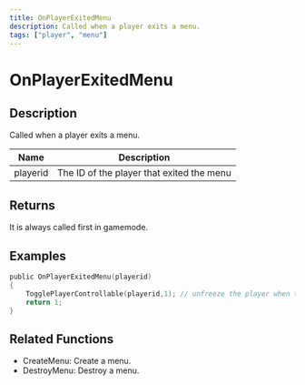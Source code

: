 ```yaml
---
title: OnPlayerExitedMenu
description: Called when a player exits a menu.
tags: ["player", "menu"]
---
```


# OnPlayerExitedMenu

<TagLinks />

## Description

Called when a player exits a menu.

| Name     | Description                               |
| -------- | ----------------------------------------- |
| playerid | The ID of the player that exited the menu |

## Returns

It is always called first in gamemode.

## Examples

```c
public OnPlayerExitedMenu(playerid)
{
    TogglePlayerControllable(playerid,1); // unfreeze the player when they exit a menu
    return 1;
}
```

## Related Functions

- CreateMenu: Create a menu.
- DestroyMenu: Destroy a menu.
